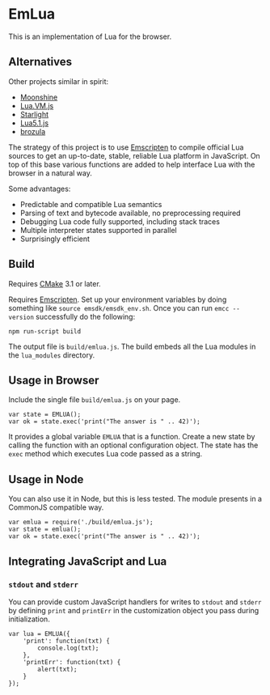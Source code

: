 # EmLua

This is an implementation of Lua for the browser.

## Alternatives

Other projects similar in spirit:
* [Moonshine](http://moonshinejs.org/)
* [Lua.VM.js](https://kripken.github.io/lua.vm.js/lua.vm.js.html)
* [Starlight](http://starlight.paulcuth.me.uk/)
* [Lua5.1.js](https://github.com/logiceditor-com/lua5.1.js)
* [brozula](https://github.com/creationix/brozula)

The strategy of this project is to use [Emscripten](http://kripken.github.io/emscripten-site/)
to compile official Lua sources to get an up-to-date, stable, reliable
Lua platform in JavaScript. On top of this base various functions are
added to help interface Lua with the browser in a natural way.

Some advantages:
* Predictable and compatible Lua semantics
* Parsing of text and bytecode available, no preprocessing required
* Debugging Lua code fully supported, including stack traces
* Multiple interpreter states supported in parallel
* Surprisingly efficient

## Build

Requires [CMake](https://cmake.org/) 3.1 or later.

Requires [Emscripten](http://kripken.github.io/emscripten-site/). Set
up your environment variables by doing something like `source emsdk/emsdk_env.sh`.
Once you can run `emcc --version` successfully do the following:

```
npm run-script build
```

The output file is `build/emlua.js`. The build embeds all the Lua
modules in the `lua_modules` directory.

## Usage in Browser

Include the single file `build/emlua.js` on your page.

```
var state = EMLUA();
var ok = state.exec('print("The answer is " .. 42)');
```

It provides a global variable `EMLUA` that is a function. Create a new
state by calling the function with an optional configuration object.
The state has the `exec` method which executes Lua code passed as a
string.

## Usage in Node

You can also use it in Node, but this is less tested. The module
presents in a CommonJS compatible way.

```
var emlua = require('./build/emlua.js');
var state = emlua();
var ok = state.exec('print("The answer is " .. 42)');
```

## Integrating JavaScript and Lua

### `stdout` and `stderr`

You can provide custom JavaScript handlers for writes to `stdout`
and `stderr` by defining `print` and `printErr` in the customization
object you pass during initialization.

```
var lua = EMLUA({
    'print': function(txt) {
        console.log(txt);
    },
    'printErr': function(txt) {
        alert(txt);
    }
});
```

